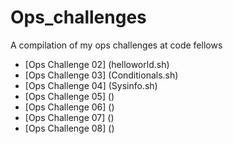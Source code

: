 # Ops_challenges

A compilation of my ops challenges at code fellows

- [Ops Challenge 02] (helloworld.sh)
- [Ops Challenge 03] (Conditionals.sh)
- [Ops Challenge 04] (Sysinfo.sh)
- [Ops Challenge 05] ()
- [Ops Challenge 06] ()
- [Ops Challenge 07] ()
- [Ops Challenge 08] ()
